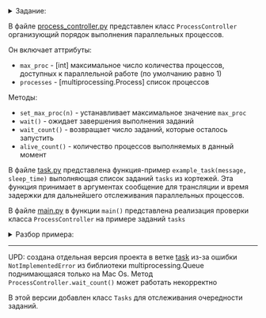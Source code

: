 <details> <summary>Задание:</summary>

```Параллельный запуск процессов

1. Реализовать класс ProcessController, который организует очередь заданий и параллельное выполнение заданий из очереди.
 Данный класс должен содержать следующие методы:
-	set_max_proc — аргумент: n. Метод устанавливает ограничение: максимальное число одновременно выполняемых заданий не
должно превышать n.
-	start — аргументы: tasks, max_exec_time:
2. tasks — список заданий. Задание представляет кортеж вида: (функция, кортеж входных аргументов для функции).
Пример: tasks = [(function0, (f0_arg0, f0_arg1)), (function1, (f1_arg0, f1_arg1, f1_arg2)), (function2, (f2_arg0, ))]
4. max_exec_time — максимальное время (в секундах) работы каждого задания из списка tasks

Данный метод помещает в очередь все задания из tasks. В случае, если не достигнуто ограничение на максимальное число 
одновременно работающих заданий, метод запускает выполнение заданий из очереди до тех пор, пока не будет достигнуто это 
ограничение. Запуск задания представляет порождение нового процесса, который выполняет соответствующую функция с её 
аргументами. При этом каждый запущенный процесс для задания из tasks не должен работать дольше max_exec_time.
-	wait — (без аргументов) ждать пока не завершат своё выполнение все задания из очереди.
-	wait_count — (без аргументов) возвращает число заданий, которые осталось запустить.
-	alive_count — (без аргументов) возвращает число выполняемых в данный момент заданий.
2. Придумать пример, который продемонстрирует корректность реализации класса ProcessController.
3. Написанный код на языке python должен соответствовать соглашению PEP8.
```
</details>


В файле [process_controller.py](process_controller.py) представлен класс `ProcessController` организующий порядок выполнения параллельных процессов.

Он включает аттрибуты:
- `max_proc` - [int] максимальное число количества процессов, доступных к параллельной работе (по умолчанию равно 1)
- `processes` - [multiprocessing.Process] список процессов <br>

Методы:
- `set_max_proc(n)` - устанавливает максимальное значение `max_proc`
- `wait()` - ожидает завершения выполнения заданий
- `wait_count()` - возвращает число заданий, которые осталось запустить
- `alive_count()` - количество процессов выполняемых в данный момент

В файле [task.py](task.py) представлена функция-пример `example_task(message, sleep_time)` выполняющая список заданий `tasks` из кортежей. Эта функция принимает в аргументах сообщение для трансляции и время задержки для дальнейшего отслеживания параллельных процессов.

В файле [main.py](main.py) в функции `main()` представлена реализация проверки класса `ProcessController` на примере заданий `tasks`

<details> <summary>Разбор примера:</summary>

```
    # создаем экземпляр класса
    pc = ProcessController()
    
    # задаем лимит количества одновременных процессов
    pc.set_max_proc(2)
    
    # передаем в аргументах список заданий и максимальное время выполнения любого задания
    pc.start(tasks, 4)

    print("Waiting for tasks to finish...")
    # ожидаем завершения
    pc.wait()

    print("All tasks completed.")
```

Вывод в логах:
```
Task 1 started
Task 2 started
Task 2 finished
Task 3 started
Task 1 finished
Waiting for tasks to finish...
Task 3 finished
Task 4 started
Task 4 finished
All tasks completed.

Process finished with exit code 0
```
</details>

----
UPD: создана отдельная версия проекта в ветке [task](https://github.com/gryteck/process_controller/tree/tasks) из-за ошибки `NotImplementedError` из библиотеки multiprocessing.Queue поднимающаяся только на Mac Os. Метод `ProcessController.wait_count()` может работать некорректно

В этой версии добавлен класс `Tasks` для отслеживания очередности заданий. 
